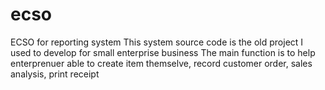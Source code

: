 # ecso
ECSO for reporting system
This system source code is the old project I used to develop for small enterprise business
The main function is to help enterprenuer able to create item themselve, record customer order, sales analysis, print receipt

